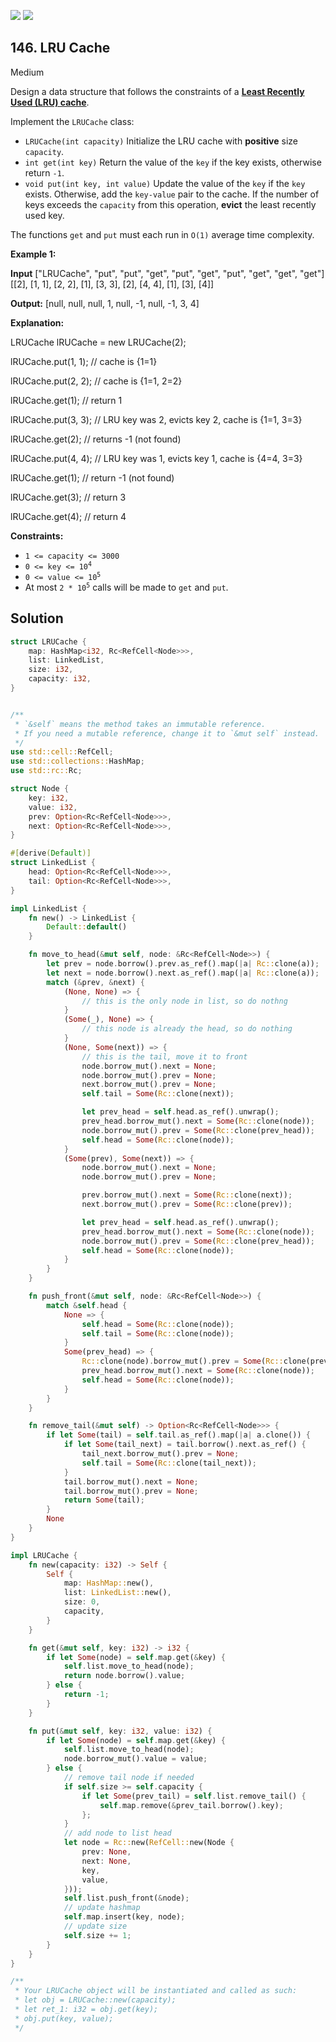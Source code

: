 [![](https://img.shields.io/github/stars/javadev/LeetCode-in-All?label=Stars&style=flat-square)](https://github.com/javadev/LeetCode-in-All)
[![](https://img.shields.io/github/forks/javadev/LeetCode-in-All?label=Fork%20me%20on%20GitHub%20&style=flat-square)](https://github.com/javadev/LeetCode-in-All/fork)

## 146\. LRU Cache

Medium

Design a data structure that follows the constraints of a **[Least Recently Used (LRU) cache](https://en.wikipedia.org/wiki/Cache_replacement_policies#LRU)**.

Implement the `LRUCache` class:

*   `LRUCache(int capacity)` Initialize the LRU cache with **positive** size `capacity`.
*   `int get(int key)` Return the value of the `key` if the key exists, otherwise return `-1`.
*   `void put(int key, int value)` Update the value of the `key` if the `key` exists. Otherwise, add the `key-value` pair to the cache. If the number of keys exceeds the `capacity` from this operation, **evict** the least recently used key.

The functions `get` and `put` must each run in `O(1)` average time complexity.

**Example 1:**

**Input** ["LRUCache", "put", "put", "get", "put", "get", "put", "get", "get", "get"] [[2], [1, 1], [2, 2], [1], [3, 3], [2], [4, 4], [1], [3], [4]]

**Output:** [null, null, null, 1, null, -1, null, -1, 3, 4]

**Explanation:** 

LRUCache lRUCache = new LRUCache(2); 

lRUCache.put(1, 1); // cache is {1=1} 

lRUCache.put(2, 2); // cache is {1=1, 2=2} 

lRUCache.get(1); // return 1 

lRUCache.put(3, 3); // LRU key was 2, evicts key 2, cache is {1=1, 3=3} 

lRUCache.get(2); // returns -1 (not found) 

lRUCache.put(4, 4); // LRU key was 1, evicts key 1, cache is {4=4, 3=3}

lRUCache.get(1); // return -1 (not found) 

lRUCache.get(3); // return 3 

lRUCache.get(4); // return 4

**Constraints:**

*   `1 <= capacity <= 3000`
*   <code>0 <= key <= 10<sup>4</sup></code>
*   <code>0 <= value <= 10<sup>5</sup></code>
*   At most <code>2 * 10<sup>5</sup></code> calls will be made to `get` and `put`.

## Solution

```rust
struct LRUCache {
    map: HashMap<i32, Rc<RefCell<Node>>>,
    list: LinkedList,
    size: i32,
    capacity: i32,
}


/** 
 * `&self` means the method takes an immutable reference.
 * If you need a mutable reference, change it to `&mut self` instead.
 */
use std::cell::RefCell;
use std::collections::HashMap;
use std::rc::Rc;

struct Node {
    key: i32,
    value: i32,
    prev: Option<Rc<RefCell<Node>>>,
    next: Option<Rc<RefCell<Node>>>,
}

#[derive(Default)]
struct LinkedList {
    head: Option<Rc<RefCell<Node>>>,
    tail: Option<Rc<RefCell<Node>>>,
}

impl LinkedList {
    fn new() -> LinkedList {
        Default::default()
    }

    fn move_to_head(&mut self, node: &Rc<RefCell<Node>>) {
        let prev = node.borrow().prev.as_ref().map(|a| Rc::clone(a));
        let next = node.borrow().next.as_ref().map(|a| Rc::clone(a));
        match (&prev, &next) {
            (None, None) => {
                // this is the only node in list, so do nothng
            }
            (Some(_), None) => {
                // this node is already the head, so do nothing
            }
            (None, Some(next)) => {
                // this is the tail, move it to front
                node.borrow_mut().next = None;
                node.borrow_mut().prev = None;
                next.borrow_mut().prev = None;
                self.tail = Some(Rc::clone(next));

                let prev_head = self.head.as_ref().unwrap();
                prev_head.borrow_mut().next = Some(Rc::clone(node));
                node.borrow_mut().prev = Some(Rc::clone(prev_head));
                self.head = Some(Rc::clone(node));
            }
            (Some(prev), Some(next)) => {
                node.borrow_mut().next = None;
                node.borrow_mut().prev = None;

                prev.borrow_mut().next = Some(Rc::clone(next));
                next.borrow_mut().prev = Some(Rc::clone(prev));

                let prev_head = self.head.as_ref().unwrap();
                prev_head.borrow_mut().next = Some(Rc::clone(node));
                node.borrow_mut().prev = Some(Rc::clone(prev_head));
                self.head = Some(Rc::clone(node));
            }
        }
    }

    fn push_front(&mut self, node: &Rc<RefCell<Node>>) {
        match &self.head {
            None => {
                self.head = Some(Rc::clone(node));
                self.tail = Some(Rc::clone(node));
            }
            Some(prev_head) => {
                Rc::clone(node).borrow_mut().prev = Some(Rc::clone(prev_head));
                prev_head.borrow_mut().next = Some(Rc::clone(node));
                self.head = Some(Rc::clone(node));
            }
        }
    }

    fn remove_tail(&mut self) -> Option<Rc<RefCell<Node>>> {
        if let Some(tail) = self.tail.as_ref().map(|a| a.clone()) {
            if let Some(tail_next) = tail.borrow().next.as_ref() {
                tail_next.borrow_mut().prev = None;
                self.tail = Some(Rc::clone(tail_next));
            }
            tail.borrow_mut().next = None;
            tail.borrow_mut().prev = None;
            return Some(tail);
        }
        None
    }
}

impl LRUCache {
    fn new(capacity: i32) -> Self {
        Self {
            map: HashMap::new(),
            list: LinkedList::new(),
            size: 0,
            capacity,
        }
    }

    fn get(&mut self, key: i32) -> i32 {
        if let Some(node) = self.map.get(&key) {
            self.list.move_to_head(node);
            return node.borrow().value;
        } else {
            return -1;
        }
    }

    fn put(&mut self, key: i32, value: i32) {
        if let Some(node) = self.map.get(&key) {
            self.list.move_to_head(node);
            node.borrow_mut().value = value;
        } else {
            // remove tail node if needed
            if self.size >= self.capacity {
                if let Some(prev_tail) = self.list.remove_tail() {
                    self.map.remove(&prev_tail.borrow().key);
                };
            }
            // add node to list head
            let node = Rc::new(RefCell::new(Node {
                prev: None,
                next: None,
                key,
                value,
            }));
            self.list.push_front(&node);
            // update hashmap
            self.map.insert(key, node);
            // update size
            self.size += 1;
        }
    }
}

/**
 * Your LRUCache object will be instantiated and called as such:
 * let obj = LRUCache::new(capacity);
 * let ret_1: i32 = obj.get(key);
 * obj.put(key, value);
 */
```